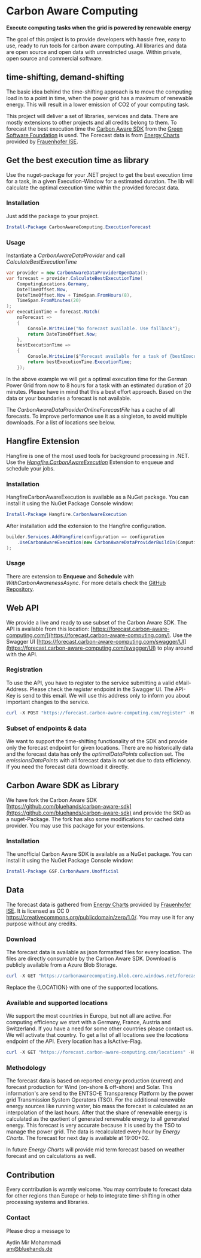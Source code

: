 # Carbon Aware Computing

**Execute computing tasks when the grid is powered by renewable energy**

The goal of this project is to provide developers with hassle free, easy to use, ready to run tools for carbon aware computing. All libraries and data are open source and open data with unrestricted usage. Within private, open source and commercial software.

## time-shifting, demand-shifting

The basic idea behind the time-shifting approach is to move the computing load in to a point in time, when the power grid has a maximum of renewable energy. This will result in a lower emission of CO2 of your computing task.

This project will deliver a set of libraries, services and data. There are mostly extensions to other projects and all credits belong to them. To forecast the best execution time the [Carbon Aware SDK](https://github.com/Green-Software-Foundation/carbon-aware-sdk) from the [Green Software Foundation](https://greensoftware.foundation/) is used. The Forecast data is from [Energy Charts](https://www.energy-charts.info/) provided by [Frauenhofer ISE](https://www.ise.fraunhofer.de/).

## Get the best execution time as library

Use the nuget-package for your .NET project to get the best execution time for a task, in a given Execution-Window for a estimated duration. The lib will calculate the optimal execution time within the provided forecast data.

### Installation

Just add the package to your project.

``` powershell
Install-Package CarbonAwareComputing.ExecutionForecast 
```

### Usage

Instantiate a *CarbonAwareDataProvider* and call *CalculateBestExecutionTime*

``` csharp
var provider = new CarbonAwareDataProviderOpenData();
var forecast = provider.CalculateBestExecutionTime(
    ComputingLocations.Germany,
    DateTimeOffset.Now,
    DateTimeOffset.Now + TimeSpan.FromHours(8),
    TimeSpan.FromMinutes(20)
);
var executionTime = forecast.Match(
    noForecast =>
    {
        Console.WriteLine("No forecast available. Use fallback");
        return DateTimeOffset.Now;
    },
    bestExecutionTime =>
    {
        Console.WriteLine($"Forecast available for a task of {bestExecutionTime.Duration} length");
        return bestExecutionTime.ExecutionTime;
    });
```

In the above example we will get a optimal execution time for the German Power Grid from now to 8 hours for a task with an estimated duration of 20 minutes. Please have in mind that this a best effort approach. Based on the data or your boundaries a forecast is not available.  

The *CarbonAwareDataProviderOnlineForecastFile* has a cache of all forecasts. To improve performance use it as a singleton, to avoid multiple downloads. For a list of locations see below.

## Hangfire Extension

Hangfire is one of the most used tools for background processing in .NET. Use the *[Hangfire.CarbonAwareExecution](https://github.com/bluehands/Hangfire.CarbonAwareExecution)* Extension to enqueue and schedule your jobs.

### Installation

HangfireCarbonAwareExecution is available as a NuGet package. You can install it using the NuGet Package Console window:

``` powershell
Install-Package Hangfire.CarbonAwareExecution
```

After installation add the extension to the Hangfire configuration.

``` csharp
builder.Services.AddHangfire(configuration => configuration
    .UseCarbonAwareExecution(new CarbonAwareDataProviderBuildIn(ComputingLocations.Germany))
);
```

### Usage

There are extension to **Enqueue** and **Schedule** with *WithCarbonAwarenessAsync*. For more details check the [GitHub Repository](https://github.com/bluehands/Hangfire.CarbonAwareExecution).

## Web API

We provide a live and ready to use subset of the Carbon Aware SDK. The API is available from this location: [https://forecast.carbon-aware-computing.com/](https://forecast.carbon-aware-computing.com/). Use the Swagger UI [https://forecast.carbon-aware-computing.com/swagger/UI](https://forecast.carbon-aware-computing.com/swagger/UI) to play around with the API.

### Registration

To use the API, you have to register to the service submitting a valid eMail-Address. Please check the *register* endpoint in the Swagger UI. The API-Key is send to this email. We will use this address only to inform you about important changes to the service.

``` powershell
curl -X POST "https://forecast.carbon-aware-computing.com/register" -H  "accept: */*" -H  "Content-Type: application/json" -d "{\"mailAddress\":\"someone@example.com\"}"
```

### Subset of endpoints & data

We want to support the time-shifting functionality of the SDK and provide only the forecast endpoint for given locations. There are no historically data and the forecast data has only the *optimalDataPoints* collection set. The *emissionsDataPoints* with all forecast data is not set due to data efficiency. If you need the forecast data download it directly.

## Carbon Aware SDK as Library

We have fork the Carbon Aware SDK [https://github.com/bluehands/carbon-aware-sdk](https://github.com/bluehands/carbon-aware-sdk) and provide the SKD as a nuget-Package. The fork has also some modifications for cached data provider. You may use this package for your extensions.

### Installation

The unofficial Carbon Aware SDK is available as a NuGet package. You can install it using the NuGet Package Console window:

``` powershell
Install-Package GSF.CarbonAware.Unofficial
```

## Data

The forecast data is gathered from [Energy Charts](https://www.energy-charts.info/) provided by [Frauenhofer ISE](https://www.ise.fraunhofer.de/). It is licensed as CC 0 <https://creativecommons.org/publicdomain/zero/1.0/>. You may use it for any purpose without any credits.

### Download

The forecast data is available as json formatted files for every location. The files are directly consumable by the Carbon Aware SDK. Download is publicly available from a Azure Blob Storage.

``` powershell
curl -X GET "https://carbonawarecomputing.blob.core.windows.net/forecasts/{LOCATION}.json" -H  "accept: application/json"
```

Replace the {LOCATION} with one of the supported locations.

### Available and supported locations

We support the most countries in Europe, but not all are active. For computing efficiency we start with a Germany, France, Austria and Switzerland. If you have a need for some other countries please contact us. We will activate that country. To get a list of all locations see the *locations* endpoint of the API. Every location has a IsActive-Flag. 

``` powershell
curl -X GET "https://forecast.carbon-aware-computing.com/locations" -H  "accept: application/json"
```

### Methodology

The forecast data is based on reported energy production (current) and forecast production for Wind (on-shore & off-shore) and Solar. This information's are send to the ENTSO-E Transparency Platform by the power grid Transmission System Operators (TSO). For the additional renewable energy sources like running water, bio mass the forecast is calculated as an interpolation of the last hours. After that the share of renewable energy is calculated as the quotient of generated renewable energy to all generated energy. This forecast is very accurate because it is used by the TSO to manage the power grid. The data is recalculated every hour by *Energy Charts*. The forecast for next day is available at 19:00+02.

In future *Energy Charts* will provide mid term forecast based on weather forecast and on calculations as well.

## Contribution

Every contribution is warmly welcome. You may contribute to forecast data for other regions than Europe or help to integrate time-shifting in other processing systems and libraries.

### Contact

Please drop a message to

Aydin Mir Mohammadi  
[am@bluehands.de](mailto:am@bluehands.de?subject=[GitHub]%20Carbon%20Aware%20Computing)